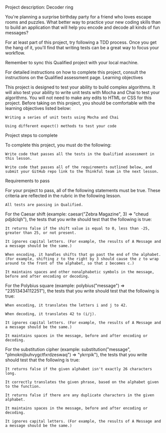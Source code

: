 Project description: Decoder ring

You're planning a surprise birthday party for a friend who loves escape rooms and puzzles. What better way to practice your new coding skills than to build an application that will help you encode and decode all kinds of fun messages?

For at least part of this project, try following a TDD process. Once you get the hang of it, you'll find that writing tests can be a great way to focus your workflow.

Remember to sync this Qualified project with your local machine.

For detailed instructions on how to complete this project, consult the instructions on the Qualified assessment page.
Learning objectives

This project is designed to test your ability to build complex algorithms. It will also test your ability to write unit tests with Mocha and Chai to test your algorithms. You will not need to make any edits to HTML or CSS for this project. Before taking on this project, you should be comfortable with the learning objectives listed below:

    Writing a series of unit tests using Mocha and Chai

    Using different expect() methods to test your code

Project steps to complete

To complete this project, you must do the following:

    Write code that passes all the tests in the Qualified assessment in this lesson.

    Write code that passes all of the requirements outlined below, and submit your GitHub repo link to the Thinkful team in the next lesson.

Requirements to pass

For your project to pass, all of the following statements must be true. These criteria are reflected in the rubric in the following lesson.

    All tests are passing in Qualified.

For the Caesar shift (example: caesar("Zebra Magazine", 3) => "cheud pdjdclqh"), the tests that you write should test that the following is true:

    It returns false if the shift value is equal to 0, less than -25, greater than 25, or not present.

    It ignores capital letters. (For example, the results of A Message and a message should be the same.)

    When encoding, it handles shifts that go past the end of the alphabet. (For example, shifting z to the right by 3 should cause the z to wrap around to the front of the alphabet, so that z becomes c.)

    It maintains spaces and other nonalphabetic symbols in the message, before and after encoding or decoding.

For the Polybius square (example: polybius("message") => "23513434112251"), the tests that you write should test that the following is true:

    When encoding, it translates the letters i and j to 42.

    When decoding, it translates 42 to (i/j).

    It ignores capital letters. (For example, the results of A Message and a message should be the same.)

    It maintains spaces in the message, before and after encoding or decoding.

For the substitution cipher (example: substitution("message", "plmoknijbuhvygctfxrdzeswaq") => "ykrrpik"), the tests that you write should test that the following is true:

    It returns false if the given alphabet isn't exactly 26 characters long.

    It correctly translates the given phrase, based on the alphabet given to the function.

    It returns false if there are any duplicate characters in the given alphabet.

    It maintains spaces in the message, before and after encoding or decoding.

    It ignores capital letters. (For example, the results of A Message and a message should be the same.)